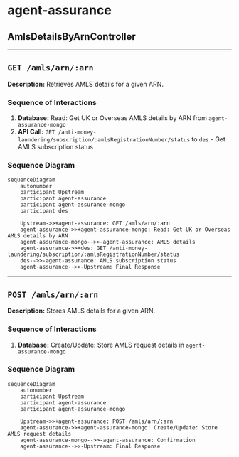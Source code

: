# agent-assurance

## AmlsDetailsByArnController

---

## `GET /amls/arn/:arn`

**Description:** Retrieves AMLS details for a given ARN.

### Sequence of Interactions

1. **Database:** Read: Get UK or Overseas AMLS details by ARN from `agent-assurance-mongo`
2. **API Call:** `GET /anti-money-laundering/subscription/:amlsRegistrationNumber/status` to `des` - Get AMLS subscription status

### Sequence Diagram

```mermaid
sequenceDiagram
    autonumber
    participant Upstream
    participant agent-assurance
    participant agent-assurance-mongo
    participant des

    Upstream->>+agent-assurance: GET /amls/arn/:arn
    agent-assurance->>+agent-assurance-mongo: Read: Get UK or Overseas AMLS details by ARN
    agent-assurance-mongo-->>-agent-assurance: AMLS details
    agent-assurance->>+des: GET /anti-money-laundering/subscription/:amlsRegistrationNumber/status
    des-->>-agent-assurance: AMLS subscription status
    agent-assurance-->>-Upstream: Final Response
```

---

## `POST /amls/arn/:arn`

**Description:** Stores AMLS details for a given ARN.

### Sequence of Interactions

1. **Database:** Create/Update: Store AMLS request details in `agent-assurance-mongo`

### Sequence Diagram

```mermaid
sequenceDiagram
    autonumber
    participant Upstream
    participant agent-assurance
    participant agent-assurance-mongo

    Upstream->>+agent-assurance: POST /amls/arn/:arn
    agent-assurance->>+agent-assurance-mongo: Create/Update: Store AMLS request details
    agent-assurance-mongo-->>-agent-assurance: Confirmation
    agent-assurance-->>-Upstream: Final Response
```
